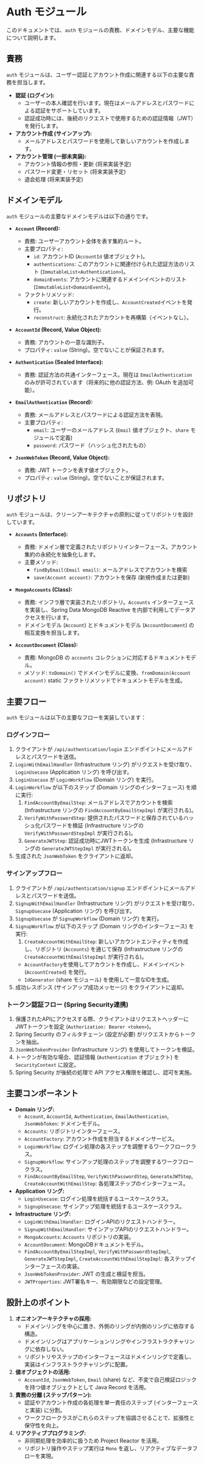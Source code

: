 # Auth モジュール

このドキュメントでは、`auth` モジュールの責務、ドメインモデル、主要な機能について説明します。

## 責務

`auth` モジュールは、ユーザー認証とアカウント作成に関連する以下の主要な責務を担当します。

*   **認証 (ログイン):**
    *   ユーザーの本人確認を行います。現在はメールアドレスとパスワードによる認証をサポートしています。
    *   認証成功時には、後続のリクエストで使用するための認証情報（JWT）を発行します。
*   **アカウント作成 (サインアップ):**
    *   メールアドレスとパスワードを使用して新しいアカウントを作成します。
*   **アカウント管理 (一部未実装):**
    *   アカウント情報の参照・更新 (将来実装予定)
    *   パスワード変更・リセット (将来実装予定)
    *   退会処理 (将来実装予定)

## ドメインモデル

`auth` モジュールの主要なドメインモデルは以下の通りです。

*   **`Account` (Record):**
    *   責務: ユーザーアカウント全体を表す集約ルート。
    *   主要プロパティ:
        *   `id`: アカウントID (`AccountId` 値オブジェクト)。
        *   `authentications`: このアカウントに関連付けられた認証方法のリスト (`ImmutableList<Authentication>`)。
        *   `domainEvents`: アカウントに関連するドメインイベントのリスト (`ImmutableList<DomainEvent>`)。
    *   ファクトリメソッド:
        *   `create`: 新しいアカウントを作成し、`AccountCreated`イベントを発行。
        *   `reconstruct`: 永続化されたアカウントを再構築（イベントなし）。

*   **`AccountId` (Record, Value Object):**
    *   責務: アカウントの一意な識別子。
    *   プロパティ: `value` (String)。空でないことが保証されます。

*   **`Authentication` (Sealed Interface):**
    *   責務: 認証方法の共通インターフェース。現在は `EmailAuthentication` のみが許可されています（将来的に他の認証方法、例: OAuth を追加可能）。

*   **`EmailAuthentication` (Record):**
    *   責務: メールアドレスとパスワードによる認証方法を表現。
    *   主要プロパティ:
        *   `email`: ユーザーのメールアドレス (`Email` 値オブジェクト、`share` モジュールで定義)
        *   `password`: パスワード（ハッシュ化されたもの）

*   **`JsonWebToken` (Record, Value Object):**
    *   責務: JWT トークンを表す値オブジェクト。
    *   プロパティ: `value` (String)。空でないことが保証されます。

## リポジトリ

`auth` モジュールは、クリーンアーキテクチャの原則に従ってリポジトリを設計しています。

*   **`Accounts` (Interface):**
    *   責務: ドメイン層で定義されたリポジトリインターフェース。アカウント集約の永続化を抽象化します。
    *   主要メソッド:
        *   `findByEmail(Email email)`: メールアドレスでアカウントを検索
        *   `save(Account account)`: アカウントを保存 (新規作成または更新)

*   **`MongoAccounts` (Class):**
    *   責務: インフラ層で実装されたリポジトリ。`Accounts` インターフェースを実装し、Spring Data MongoDB Reactive を内部で利用してデータアクセスを行います。
    *   ドメインモデル (`Account`) とドキュメントモデル (`AccountDocument`) の相互変換を担当します。

*   **`AccountDocument` (Class):**
    *   責務: MongoDB の `accounts` コレクションに対応するドキュメントモデル。
    *   メソッド: `toDomain()` でドメインモデルに変換、`fromDomain(Account account)` static ファクトリメソッドでドキュメントモデルを生成。

## 主要フロー

`auth` モジュールは以下の主要なフローを実装しています：

### ログインフロー

1.  クライアントが `/api/authentication/login` エンドポイントにメールアドレスとパスワードを送信。
2.  `LoginWithEmailHandler` (Infrastructure リング) がリクエストを受け取り、`LoginUsecase` (Application リング) を呼び出す。
3.  `LoginUsecase` が `LoginWorkflow` (Domain リング) を実行。
4.  `LoginWorkflow` が以下のステップ (Domain リングのインターフェース) を順に実行:
    1.  `FindAccountByEmailStep`: メールアドレスでアカウントを検索 (Infrastructure リングの `FindAccountByEmailStepImpl` が実行される)。
    2.  `VerifyWithPasswordStep`: 提供されたパスワードと保存されているハッシュ化パスワードを検証 (Infrastructure リングの `VerifyWithPasswordStepImpl` が実行される)。
    3.  `GenerateJWTStep`: 認証成功時にJWTトークンを生成 (Infrastructure リングの `GenerateJWTStepImpl` が実行される)。
5.  生成された `JsonWebToken` をクライアントに返却。

### サインアップフロー

1.  クライアントが `/api/authentication/signup` エンドポイントにメールアドレスとパスワードを送信。
2.  `SignupWithEmailHandler` (Infrastructure リング) がリクエストを受け取り、`SignupUsecase` (Application リング) を呼び出す。
3.  `SignupUsecase` が `SignupWorkflow` (Domain リング) を実行。
4.  `SignupWorkflow` が以下のステップ (Domain リングのインターフェース) を実行:
    1.  `CreateAccountWithEmailStep`: 新しいアカウントエンティティを作成し、リポジトリ (`Accounts`) を通じて保存 (Infrastructure リングの `CreateAccountWithEmailStepImpl` が実行される)。
       - `AccountFactory`を使用してアカウントを作成し、ドメインイベント (`AccountCreated`) を発行。
       - `IdGenerator` (share モジュール) を使用して一意なIDを生成。
5.  成功レスポンス (サインアップ成功メッセージ) をクライアントに返却。

### トークン認証フロー (Spring Security連携)

1.  保護されたAPIにアクセスする際、クライアントはリクエストヘッダーにJWTトークンを設定 (`Authorization: Bearer <token>`)。
2.  Spring Security のフィルタチェーン (設定が必要) がリクエストからトークンを抽出。
3.  `JsonWebTokenProvider` (Infrastructure リング) を使用してトークンを検証。
4.  トークンが有効な場合、認証情報 (`Authentication` オブジェクト) を `SecurityContext` に設定。
5.  Spring Security が後続の処理で API アクセス権限を確認し、認可を実施。

## 主要コンポーネント

*   **Domain リング:**
    *   `Account`, `AccountId`, `Authentication`, `EmailAuthentication`, `JsonWebToken`: ドメインモデル。
    *   `Accounts`: リポジトリインターフェース。
    *   `AccountFactory`: アカウント作成を担当するドメインサービス。
    *   `LoginWorkflow`: ログイン処理の各ステップを調整するワークフロークラス。
    *   `SignupWorkflow`: サインアップ処理のステップを調整するワークフロークラス。
    *   `FindAccountByEmailStep`, `VerifyWithPasswordStep`, `GenerateJWTStep`, `CreateAccountWithEmailStep`: 各処理ステップのインターフェース。
*   **Application リング:**
    *   `LoginUsecase`: ログイン処理を統括するユースケースクラス。
    *   `SignupUsecase`: サインアップ処理を統括するユースケースクラス。
*   **Infrastructure リング:**
    *   `LoginWithEmailHandler`: ログインAPIのリクエストハンドラー。
    *   `SignupWithEmailHandler`: サインアップAPIのリクエストハンドラー。
    *   `MongoAccounts`: `Accounts` リポジトリの実装。
    *   `AccountDocument`: MongoDBドキュメントモデル。
    *   `FindAccountByEmailStepImpl`, `VerifyWithPasswordStepImpl`, `GenerateJWTStepImpl`, `CreateAccountWithEmailStepImpl`: 各ステップインターフェースの実装。
    *   `JsonWebTokenProvider`: JWT の生成と検証を担当。
    *   `JWTProperties`: JWT署名キー、有効期限などの設定管理。

## 設計上のポイント

1.  **オニオンアーキテクチャの採用:**
    *   ドメインリングを中心に置き、外側のリングが内側のリングに依存する構造。
    *   ドメインリングはアプリケーションリングやインフラストラクチャリングに依存しない。
    *   リポジトリやステップのインターフェースはドメインリングで定義し、実装はインフラストラクチャリングに配置。
2.  **値オブジェクトの活用:**
    *   `AccountId`, `JsonWebToken`, `Email` (share) など、不変で自己検証ロジックを持つ値オブジェクトとして Java Record を活用。
3.  **責務の分離 (ステップパターン):**
    *   認証やアカウント作成の各処理を単一責任のステップ (インターフェースと実装) に分割。
    *   ワークフロークラスがこれらのステップを協調させることで、拡張性と保守性を向上。
4.  **リアクティブプログラミング:**
    *   非同期処理を効率的に扱うため Project Reactor を活用。
    *   リポジトリ操作やステップ実行は `Mono` を返し、リアクティブなデータフローを実現。
